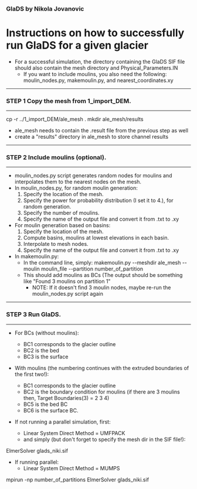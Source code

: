 ### GlaDS by Nikola Jovanovic

# Instructions on how to successfully run GlaDS for a given glacier 

- For a successful simulation, the directory containing the GlaDS SIF file should also contain the mesh directory and Physical_Parameters.IN
	- If you want to include moulins, you also need the following: moulin_nodes.py, makemoulin.py, and nearest_coordinates.xy 
------------------------------------------------------
### STEP 1 Copy the mesh from 1_import_DEM.
------------------------------------------------------

cp -r ../1_import_DEM/ale_mesh . 
mkdir ale_mesh/results

- ale_mesh needs to contain the .result file from the previous step as well
- create a "results" directory in ale_mesh to store channel results

------------------------------------------------------
### STEP 2 Include moulins (optional).            
------------------------------------------------------

- moulin_nodes.py script generates random nodes for moulins and interpolates them to the nearest nodes on the mesh.
- In moulin_nodes.py, for random moulin generation: 
	1. Specify the location of the mesh. 
	2. Specify the power for probability distribution (I set it to 4.), for random generation.
	3. Specify the number of moulins. 
	4. Specify the name of the output file and convert it from .txt to .xy
 - For moulin generation based on basins:
	1. Specify the location of the mesh.
	2. Compute basins, moulins at lowest elevations in each basin.
	3. Interpolate to mesh nodes. 
	4. Specify the name of the output file and convert it from .txt to .xy
- In makemoulin.py:
	- In the command line, simply: makemoulin.py --meshdir ale_mesh --moulin moulin_file --partition number_of_partition
	- This should add moulins as BCs (The output should be something like "Found 3 moulins on partition 1"
		- NOTE: If it doesn't find 3 moulin nodes, maybe re-run the moulin_nodes.py script again 

------------------------------------------------------
### STEP 3 Run GlaDS.            
------------------------------------------------------
- For BCs (without moulins):
	- BC1 corresponds to the glacier outline
	- BC2 is the bed
	- BC3 is the surface
- With moulins (the numbering continues with the extruded boundaries of the first two!):
	- BC1 corresponds to the glacier outline
	- BC2 is the boundary condition for moulins (if there are 3 moulins then, Target Boundaries(3) =  2 3 4)
	- BC5 is the bed BC
	- BC6 is the surface BC. 

- If not running a parallel simulation, first:
	- Linear System Direct Method = UMFPACK
	- and simply (but don't forget to specify the mesh dir in the SIF file!):

ElmerSolver glads_niki.sif

- If running parallel:
	- Linear System Direct Method = MUMPS

mpirun -np number_of_partitions ElmerSolver glads_niki.sif
